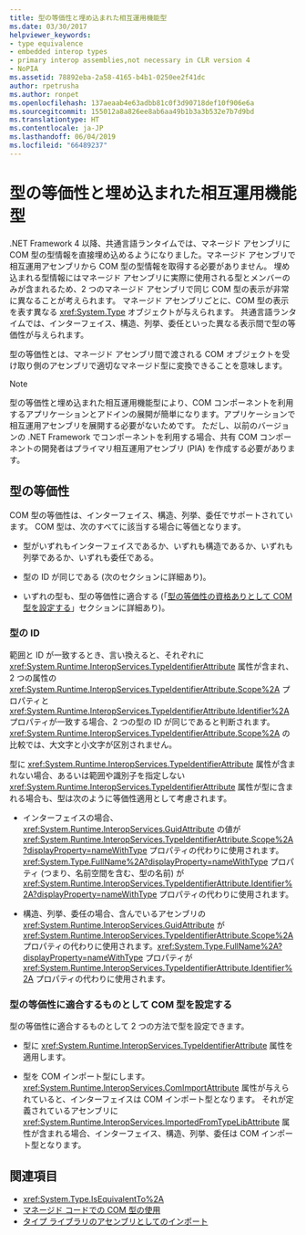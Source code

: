 ```yaml
---
title: 型の等価性と埋め込まれた相互運用機能型
ms.date: 03/30/2017
helpviewer_keywords:
- type equivalence
- embedded interop types
- primary interop assemblies,not necessary in CLR version 4
- NoPIA
ms.assetid: 78892eba-2a58-4165-b4b1-0250ee2f41dc
author: rpetrusha
ms.author: ronpet
ms.openlocfilehash: 137aeaab4e63adbb81c0f3d90718def10f906e6a
ms.sourcegitcommit: 155012a8a826ee8ab6aa49b1b3a3b532e7b7d9bd
ms.translationtype: HT
ms.contentlocale: ja-JP
ms.lasthandoff: 06/04/2019
ms.locfileid: "66489237"
---
```

# <a name="type-equivalence-and-embedded-interop-types"></a>型の等価性と埋め込まれた相互運用機能型

.NET Framework 4 以降、共通言語ランタイムでは、マネージド アセンブリに COM 型の型情報を直接埋め込めるようになりました。マネージド アセンブリで相互運用アセンブリから COM 型の型情報を取得する必要がありません。 埋め込まれる型情報にはマネージド アセンブリに実際に使用される型とメンバーのみが含まれるため、2 つのマネージド アセンブリで同じ COM 型の表示が非常に異なることが考えられます。 マネージド アセンブリごとに、COM 型の表示を表す異なる <xref:System.Type> オブジェクトが与えられます。 共通言語ランタイムでは、インターフェイス、構造、列挙、委任といった異なる表示間で型の等価性が与えられます。

型の等価性とは、マネージド アセンブリ間で渡される COM オブジェクトを受け取り側のアセンブリで適切なマネージド型に変換できることを意味します。

> [!NOTE]
> 型の等価性と埋め込まれた相互運用機能型により、COM コンポーネントを利用するアプリケーションとアドインの展開が簡単になります。アプリケーションで相互運用アセンブリを展開する必要がないためです。 ただし、以前のバージョンの .NET Framework でコンポーネントを利用する場合、共有 COM コンポーネントの開発者はプライマリ相互運用アセンブリ (PIA) を作成する必要があります。

## <a name="type-equivalence"></a>型の等価性

 COM 型の等価性は、インターフェイス、構造、列挙、委任でサポートされています。 COM 型は、次のすべてに該当する場合に等価となります。

- 型がいずれもインターフェイスであるか、いずれも構造であるか、いずれも列挙であるか、いずれも委任である。

- 型の ID が同じである (次のセクションに詳細あり)。

- いずれの型も、型の等価性に適合する (「[型の等価性の資格ありとして COM 型を設定する](#marking-com-types-for-type-equivalence)」セクションに詳細あり)。

### <a name="type-identity"></a>型の ID

範囲と ID が一致するとき、言い換えると、それぞれに <xref:System.Runtime.InteropServices.TypeIdentifierAttribute> 属性が含まれ、2 つの属性の <xref:System.Runtime.InteropServices.TypeIdentifierAttribute.Scope%2A> プロパティと <xref:System.Runtime.InteropServices.TypeIdentifierAttribute.Identifier%2A> プロパティが一致する場合、2 つの型の ID が同じであると判断されます。 <xref:System.Runtime.InteropServices.TypeIdentifierAttribute.Scope%2A> の比較では、大文字と小文字が区別されません。

型に <xref:System.Runtime.InteropServices.TypeIdentifierAttribute> 属性が含まれない場合、あるいは範囲や識別子を指定しない <xref:System.Runtime.InteropServices.TypeIdentifierAttribute> 属性が型に含まれる場合も、型は次のように等価性適用として考慮されます。

- インターフェイスの場合、<xref:System.Runtime.InteropServices.GuidAttribute> の値が <xref:System.Runtime.InteropServices.TypeIdentifierAttribute.Scope%2A?displayProperty=nameWithType> プロパティの代わりに使用されます。<xref:System.Type.FullName%2A?displayProperty=nameWithType> プロパティ (つまり、名前空間を含む、型の名前) が <xref:System.Runtime.InteropServices.TypeIdentifierAttribute.Identifier%2A?displayProperty=nameWithType> プロパティの代わりに使用されます。

- 構造、列挙、委任の場合、含んでいるアセンブリの <xref:System.Runtime.InteropServices.GuidAttribute> が <xref:System.Runtime.InteropServices.TypeIdentifierAttribute.Scope%2A> プロパティの代わりに使用されます。<xref:System.Type.FullName%2A?displayProperty=nameWithType> プロパティが <xref:System.Runtime.InteropServices.TypeIdentifierAttribute.Identifier%2A> プロパティの代わりに使用されます。

### <a name="marking-com-types-for-type-equivalence"></a>型の等価性に適合するものとして COM 型を設定する

 型の等価性に適合するものとして 2 つの方法で型を設定できます。

- 型に <xref:System.Runtime.InteropServices.TypeIdentifierAttribute> 属性を適用します。

- 型を COM インポート型にします。 <xref:System.Runtime.InteropServices.ComImportAttribute> 属性が与えられていると、インターフェイスは COM インポート型となります。 それが定義されているアセンブリに <xref:System.Runtime.InteropServices.ImportedFromTypeLibAttribute> 属性が含まれる場合、インターフェイス、構造、列挙、委任は COM インポート型となります。

## <a name="see-also"></a>関連項目

- <xref:System.Type.IsEquivalentTo%2A>
- [マネージド コードでの COM 型の使用](https://docs.microsoft.com/previous-versions/dotnet/netframework-4.0/3y76b69k(v=vs.100))
- [タイプ ライブラリのアセンブリとしてのインポート](importing-a-type-library-as-an-assembly.md)
